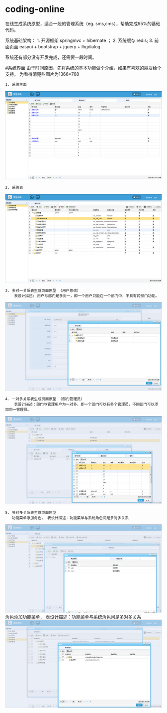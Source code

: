 # coding-online 
  在线生成系统原型，适合一般的管理系统（eg. sms,cms），帮助完成95%的基础代码。
  
  系统基础架构： 1. 开源框架 springmvc + hibernate ；
                 2. 系统缓存 redis; 
                 3. 前面页面 easyui + bootstrap + jquery + lhgdialog .
  
  

  
  系统还有部分没有开发完成，还需要一段时间。
  
  
  #系统界面
    由于时间原因，先将系统的基本功能做个介绍，如果有喜欢的朋友给个支持。 为看得清楚些图片为1366*768
    
    1. 系统主面
![image](/snapshot/home.png)
    
    2. 系统表
![image](/snapshot/design.png)
    
    3. 多对一关系表生成页面原型 （用户修改）
        表设计描述: 用户与部门是多对一，即一个用户只能在一个部门中，不具有跨部门功能。
![image](/snapshot/many2one.png)
    
    4. 一对多关系表生成页面原型 （部门管理员）
        表设计描述：部门与管理用户为一对多，即一个部门可以有多个管理员，不同部门可以添加同一管理员。
![image](/snapshot/one2many.png)
    
    5. 多对多关系表生成页面原型
       功能菜单添加角色， 表设计描述：功能菜单与系统角色间是多对多关系
![image](/snapshot/many2many.png)
       角色添加功能菜单， 表设计描述：功能菜单与系统角色间是多对多关系
![image](/snapshot/many2many2.png)
